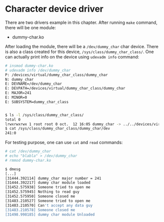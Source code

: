 # Character device driver

There are two drivers example in this chapter. After running `make` command,
there will be one module:

* dummy-char.ko

After loading the module, there will be a `/dev/dummy_char` char device. There
is also a class created for this device, `/sys/class/dummy_char_class/`. One can
actually print info on the device using `udevadm info` command:


```bash
# insmod dummy-char.ko
# udevadm info /dev/dummy_char
P: /devices/virtual/dummy_char_class/dummy_char
N: dummy_char
E: DEVNAME=/dev/dummy_char
E: DEVPATH=/devices/virtual/dummy_char_class/dummy_char
E: MAJOR=241
E: MINOR=0
E: SUBSYSTEM=dummy_char_class


$ ls -l /sys/class/dummy_char_class/
total 0
lrwxrwxrwx 1 root root 0 oct.  12 16:05 dummy_char -> ../../devices/virtual/dummy_char_class/dummy_char
$ cat /sys/class/dummy_char_class/dummy_char/dev 
241:0
```

For testing purpose, one can use `cat` and `read` commands:

```bash
# cat /dev/dummy_char 
# echo "blabla" > /dev/dummy_char 
# rmmod dummy-char.ko 

$ dmesg
[...]
[31444.392114] dummy_char major number = 241
[31444.392217] dummy char module loaded
[31452.575938] Someone tried to open me
[31452.575945] Nothing to read guy
[31452.575950] Someone closed me
[31483.210527] Someone tried to open me
[31483.210570] Can't accept any data guy
[31483.210578] Someone closed me
[31498.998185] dummy char module Unloaded
```
